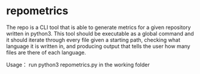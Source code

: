 # repometrics
The repo is a CLI tool that is able to generate metrics for a given repository written in python3. This tool should be executable as a global command and it should iterate through every file given a starting path, checking what language it is written in, and producing output that tells the user how many files are there of each language. 

Usage： run python3 repometrics.py in the working folder

